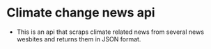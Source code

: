 # Climate change news api

- This is an api that scraps climate related news from several news wesbites and returns them in JSON format.
